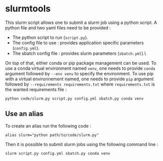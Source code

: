 # slurmtools

This slurm script allows one to submit a slurm job using a python script.
A python file and two yaml files need to be provided :
- The python script to run (`script.py`).
- The config file to use : provides application specific parameters (`config.yml`).
- The sbatch config file : provides slurm parameters (`sbatch.yml`).\

On top of that, either conda or pip package management can be used. 
To use a conda virtual environment named `venv`, one needs to provide `conda` argument followed by `--env venv` to specify the environment. 
To use pip with a virtual environnement named, one needs to provide `pip` argument followed by `--requirements requirements.txt` where `requirements.txt` is the wanted requirements file :

```
python code/slurm.py script.py config.yml sbatch.py conda venv
```

## Use an alias

To create an alias run the following code :

```
alias slurm="python path/to/code/slurm.py"
```

Then it is possible to submit slurm jobs using the following command line :

```
slurm script.py config.yml sbatch.py conda venv
```